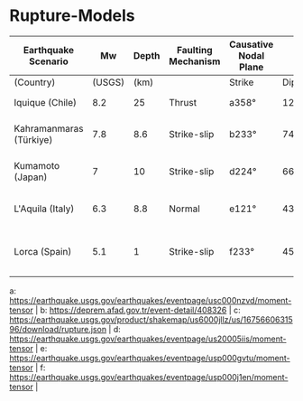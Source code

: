 # Rupture-Models

| Earthquake Scenario                                                                               | Mw     | Depth | Faulting Mechanism | Causative Nodal Plane |     |       | Finite-Fault Solution      |
|---------------------------------------------------------------------------------------------------|--------|-------|--------------------|--------------------------------|-----|-------|----------------------------|
| (Country)                                                                                         | (USGS) | (km)  |                    | Strike                         | Dip | Rake  |                            |
| Iquique (Chile)                                                                                            | 8.2    | 25    | Thrust             | a358°                          | 12° | 107°  | Hayes (2017)               |
| Kahramanmaras (Türkiye)                                                                           | 7.8    | 8.6   | Strike-slip        | b233°                          | 74° | 18°   | Goldberg et al. (2023)c    |
| Kumamoto (Japan)                                                                                  | 7      | 10    | Strike-slip        | d224°                          | 66° | -152° | Yagi et al. (2016)         |
| L'Aquila (Italy)                                                                                        | 6.3    | 8.8   | Normal             | e121°                          | 43° | -124° | Gallovič et al (2015)     |
| Lorca (Spain)                                                                                           | 5.1    | 1     | Strike-slip        | f233°                          | 45° | 42°   | Lopez-Camino et al. (2016) |

 a: https://earthquake.usgs.gov/earthquakes/eventpage/usc000nzvd/moment-tensor |
 b: https://deprem.afad.gov.tr/event-detail/408326 |
 c: https://earthquake.usgs.gov/product/shakemap/us6000jllz/us/1675660631596/download/rupture.json |
 d: https://earthquake.usgs.gov/earthquakes/eventpage/us20005iis/moment-tensor |
 e: https://earthquake.usgs.gov/earthquakes/eventpage/usp000gvtu/moment-tensor |
 f: https://earthquake.usgs.gov/earthquakes/eventpage/usp000j1en/moment-tensor |
